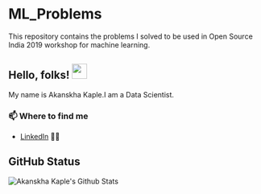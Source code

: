 # ML_Problems
This repository contains the problems I solved to be used in Open Source India 2019 workshop for machine learning.


## Hello, folks! <img src="https://raw.githubusercontent.com/MartinHeinz/MartinHeinz/master/wave.gif" width="30px">

My name is Akanskha Kaple.I am a Data Scientist.

### 📫 Where to find me
- [LinkedIn](https://www.linkedin.com/in/akanksha-kaple-858771121/) 👨💼


## GitHub Status

![Akanskha Kaple's Github Stats](https://github-readme-stats.vercel.app/api?username=akankshakaple&show_icons=true&theme=radical)

